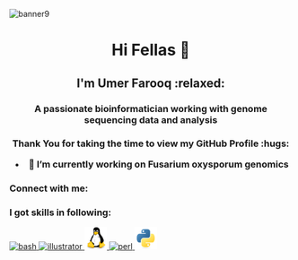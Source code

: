 ![banner9](https://github.com/user-attachments/assets/8e1e4286-db74-42fd-b1f0-39251349cf2b)

<h1 align="center">Hi Fellas 👋</h1>
<h2 align="center">I'm Umer Farooq :relaxed:
<h3 align="center">A passionate bioinformatician working with genome sequencing data and analysis</h3>
<h3 align="center">Thank You for taking the time to view my GitHub Profile :hugs:

- 🔭 I’m currently working on **Fusarium oxysporum genomics**

<h3 align="left">Connect with me:</h3>
<p align="left">
</p>

<h3 align="left">I got skills in following:</h3>
<p align="left"> <a href="https://www.gnu.org/software/bash/" target="_blank" rel="noreferrer"> <img src="https://www.vectorlogo.zone/logos/gnu_bash/gnu_bash-icon.svg" alt="bash" width="40" height="40"/> </a> <a href="https://www.adobe.com/in/products/illustrator.html" target="_blank" rel="noreferrer"> <img src="https://www.vectorlogo.zone/logos/adobe_illustrator/adobe_illustrator-icon.svg" alt="illustrator" width="40" height="40"/> </a> <a href="https://www.linux.org/" target="_blank" rel="noreferrer"> <img src="https://raw.githubusercontent.com/devicons/devicon/master/icons/linux/linux-original.svg" alt="linux" width="40" height="40"/> </a> <a href="https://www.perl.org/" target="_blank" rel="noreferrer"> <img src="https://api.iconify.design/logos-perl.svg" alt="perl" width="40" height="40"/> </a> <a href="https://www.python.org" target="_blank" rel="noreferrer"> <img src="https://raw.githubusercontent.com/devicons/devicon/master/icons/python/python-original.svg" alt="python" width="40" height="40"/> </a> </p>
